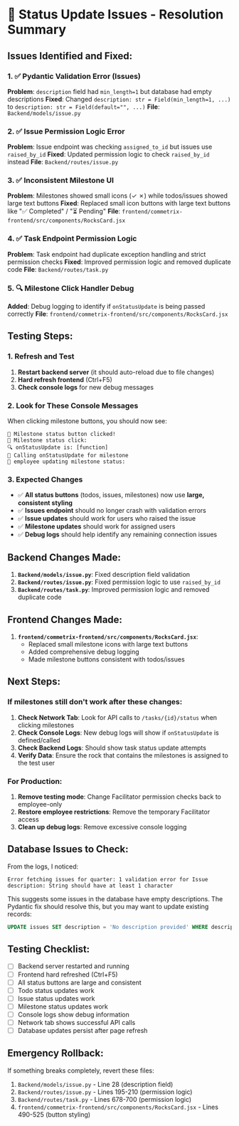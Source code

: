 # 🔧 Status Update Issues - Resolution Summary

## Issues Identified and Fixed:

### 1. ✅ **Pydantic Validation Error (Issues)**
**Problem**: `description` field had `min_length=1` but database had empty descriptions
**Fixed**: Changed `description: str = Field(min_length=1, ...)` to `description: str = Field(default="", ...)`
**File**: `Backend/models/issue.py`

### 2. ✅ **Issue Permission Logic Error**
**Problem**: Issue endpoint was checking `assigned_to_id` but issues use `raised_by_id`
**Fixed**: Updated permission logic to check `raised_by_id` instead
**File**: `Backend/routes/issue.py`

### 3. ✅ **Inconsistent Milestone UI**
**Problem**: Milestones showed small icons (✓ ✗) while todos/issues showed large text buttons
**Fixed**: Replaced small icon buttons with large text buttons like "✅ Completed" / "⏳ Pending"
**File**: `frontend/commetrix-frontend/src/components/RocksCard.jsx`

### 4. ✅ **Task Endpoint Permission Logic**
**Problem**: Task endpoint had duplicate exception handling and strict permission checks
**Fixed**: Improved permission logic and removed duplicate code
**File**: `Backend/routes/task.py`

### 5. 🔍 **Milestone Click Handler Debug**
**Added**: Debug logging to identify if `onStatusUpdate` is being passed correctly
**File**: `frontend/commetrix-frontend/src/components/RocksCard.jsx`

## Testing Steps:

### 1. **Refresh and Test**
1. **Restart backend server** (it should auto-reload due to file changes)
2. **Hard refresh frontend** (Ctrl+F5)
3. **Check console logs** for new debug messages

### 2. **Look for These Console Messages**
When clicking milestone buttons, you should now see:
```
🔘 Milestone status button clicked!
🔄 Milestone status click:
🔍 onStatusUpdate is: [function]
🚀 Calling onStatusUpdate for milestone
🔄 employee updating milestone status:
```

### 3. **Expected Changes**
- ✅ **All status buttons** (todos, issues, milestones) now use **large, consistent styling**
- ✅ **Issues endpoint** should no longer crash with validation errors
- ✅ **Issue updates** should work for users who raised the issue
- ✅ **Milestone updates** should work for assigned users
- ✅ **Debug logs** should help identify any remaining connection issues

## Backend Changes Made:

1. **`Backend/models/issue.py`**: Fixed description field validation
2. **`Backend/routes/issue.py`**: Fixed permission logic to use `raised_by_id`
3. **`Backend/routes/task.py`**: Improved permission logic and removed duplicate code

## Frontend Changes Made:

1. **`frontend/commetrix-frontend/src/components/RocksCard.jsx`**: 
   - Replaced small milestone icons with large text buttons
   - Added comprehensive debug logging
   - Made milestone buttons consistent with todos/issues

## Next Steps:

### If milestones still don't work after these changes:

1. **Check Network Tab**: Look for API calls to `/tasks/{id}/status` when clicking milestones
2. **Check Console Logs**: New debug logs will show if `onStatusUpdate` is defined/called
3. **Check Backend Logs**: Should show task status update attempts
4. **Verify Data**: Ensure the rock that contains the milestones is assigned to the test user

### For Production:

1. **Remove testing mode**: Change Facilitator permission checks back to employee-only
2. **Restore employee restrictions**: Remove the temporary Facilitator access
3. **Clean up debug logs**: Remove excessive console logging

## Database Issues to Check:

From the logs, I noticed:
```
Error fetching issues for quarter: 1 validation error for Issue
description: String should have at least 1 character
```

This suggests some issues in the database have empty descriptions. The Pydantic fix should resolve this, but you may want to update existing records:

```sql
UPDATE issues SET description = 'No description provided' WHERE description = '' OR description IS NULL;
```

## Testing Checklist:

- [ ] Backend server restarted and running
- [ ] Frontend hard refreshed (Ctrl+F5)  
- [ ] All status buttons are large and consistent
- [ ] Todo status updates work
- [ ] Issue status updates work  
- [ ] Milestone status updates work
- [ ] Console logs show debug information
- [ ] Network tab shows successful API calls
- [ ] Database updates persist after page refresh

## Emergency Rollback:

If something breaks completely, revert these files:
1. `Backend/models/issue.py` - Line 28 (description field)
2. `Backend/routes/issue.py` - Lines 195-210 (permission logic)
3. `Backend/routes/task.py` - Lines 678-700 (permission logic)
4. `frontend/commetrix-frontend/src/components/RocksCard.jsx` - Lines 490-525 (button styling)
